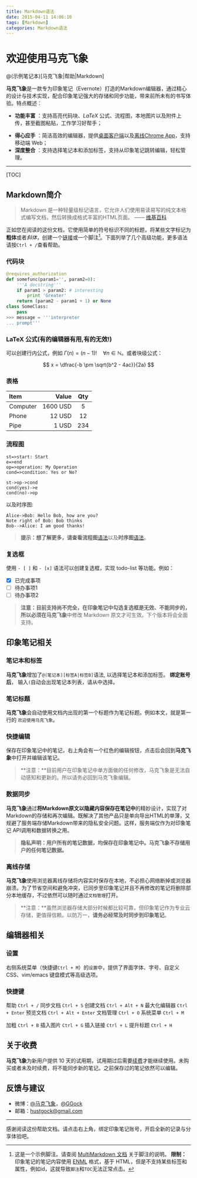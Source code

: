 ```yaml
---
title: Markdown语法
date: 2015-04-11 14:06:10
tags: [Markdown]
categories: Markdown语法
---
```


# 欢迎使用马克飞象

@(示例笔记本)[马克飞象|帮助|Markdown]

**马克飞象**是一款专为印象笔记（Evernote）打造的Markdown编辑器，通过精心的设计与技术实现，配合印象笔记强大的存储和同步功能，带来前所未有的书写体验。特点概述：
 
- **功能丰富** ：支持高亮代码块、*LaTeX* 公式、流程图，本地图片以及附件上传，甚至截图粘贴，工作学习好帮手；
<!-- more -->
- **得心应手** ：简洁高效的编辑器，提供[桌面客户端][1]以及[离线Chrome App][2]，支持移动端 Web；
- **深度整合** ：支持选择笔记本和添加标签，支持从印象笔记跳转编辑，轻松管理。
-------------------

[TOC]

## Markdown简介

> Markdown 是一种轻量级标记语言，它允许人们使用易读易写的纯文本格式编写文档，然后转换成格式丰富的HTML页面。    —— [维基百科](https://zh.wikipedia.org/wiki/Markdown)

正如您在阅读的这份文档，它使用简单的符号标识不同的标题，将某些文字标记为**粗体**或者*斜体*，创建一个[链接](http://www.example.com)或一个脚注[^demo]。下面列举了几个高级功能，更多语法请按`Ctrl + /`查看帮助。 

### 代码块
``` python
@requires_authorization
def somefunc(param1='', param2=0):
    '''A docstring'''
    if param1 > param2: # interesting
        print 'Greater'
    return (param2 - param1 + 1) or None
class SomeClass:
    pass
>>> message = '''interpreter
... prompt'''
```
### LaTeX 公式(有的编辑器有用,有的无效!)

可以创建行内公式，例如 $\Gamma(n) = (n-1)!\quad\forall n\in\mathbb N$。或者块级公式：

$$	x = \dfrac{-b \pm \sqrt{b^2 - 4ac}}{2a} $$

### 表格
| Item      |    Value | Qty  |
| :-------- | --------:| :--: |
| Computer  | 1600 USD |  5   |
| Phone     |   12 USD |  12  |
| Pipe      |    1 USD | 234  |

### 流程图
```flow
st=>start: Start
e=>end
op=>operation: My Operation
cond=>condition: Yes or No?

st->op->cond
cond(yes)->e
cond(no)->op
```

以及时序图:

```sequence
Alice->Bob: Hello Bob, how are you?
Note right of Bob: Bob thinks
Bob-->Alice: I am good thanks!
```

> **提示：**想了解更多，请查看**流程图**[语法][3]以及**时序图**[语法][4]。

### 复选框

使用 `- [ ]` 和 `- [x]` 语法可以创建复选框，实现 todo-list 等功能。例如：

- [x] 已完成事项
- [ ] 待办事项1
- [ ] 待办事项2

> **注意：**目前支持尚不完全，在印象笔记中勾选复选框是无效、不能同步的，所以必须在**马克飞象**中修改 Markdown 原文才可生效。下个版本将会全面支持。


## 印象笔记相关

### 笔记本和标签
**马克飞象**增加了`@(笔记本)[标签A|标签B]`语法, 以选择笔记本和添加标签。 **绑定账号后**， 输入`(`自动会出现笔记本列表，请从中选择。

### 笔记标题
**马克飞象**会自动使用文档内出现的第一个标题作为笔记标题。例如本文，就是第一行的 `欢迎使用马克飞象`。

### 快捷编辑
保存在印象笔记中的笔记，右上角会有一个红色的编辑按钮，点击后会回到**马克飞象**中打开并编辑该笔记。
>**注意：**目前用户在印象笔记中单方面做的任何修改，马克飞象是无法自动感知和更新的。所以请务必回到马克飞象编辑。

### 数据同步
**马克飞象**通过**将Markdown原文以隐藏内容保存在笔记中**的精妙设计，实现了对Markdown的存储和再次编辑。既解决了其他产品只是单向导出HTML的单薄，又规避了服务端存储Markdown带来的隐私安全问题。这样，服务端仅作为对印象笔记 API调用和数据转换之用。

 >**隐私声明：用户所有的笔记数据，均保存在印象笔记中。马克飞象不存储用户的任何笔记数据。**

### 离线存储
**马克飞象**使用浏览器离线存储将内容实时保存在本地，不必担心网络断掉或浏览器崩溃。为了节省空间和避免冲突，已同步至印象笔记并且不再修改的笔记将删除部分本地缓存，不过依然可以随时通过`文档管理`打开。

> **注意：**虽然浏览器存储大部分时候都比较可靠，但印象笔记作为专业云存储，更值得信赖。以防万一，**请务必经常及时同步到印象笔记**。

## 编辑器相关
### 设置
右侧系统菜单（快捷键`Ctrl + M`）的`设置`中，提供了界面字体、字号、自定义CSS、vim/emacs 键盘模式等高级选项。

### 快捷键

帮助    `Ctrl + /`
同步文档    `Ctrl + S`
创建文档    `Ctrl + Alt + N`
最大化编辑器    `Ctrl + Enter`
预览文档 `Ctrl + Alt + Enter`
文档管理    `Ctrl + O`
系统菜单    `Ctrl + M` 

加粗    `Ctrl + B`
插入图片    `Ctrl + G`
插入链接    `Ctrl + L`
提升标题    `Ctrl + H`

## 关于收费

**马克飞象**为新用户提供 10 天的试用期，试用期过后需要[续费](maxiang.info/vip.html)才能继续使用。未购买或者未及时续费，将不能同步新的笔记。之前保存过的笔记依然可以编辑。


## 反馈与建议
- 微博：[@马克飞象](http://weibo.com/u/2788354117)，[@GGock](http://weibo.com/ggock "开发者个人账号")
- 邮箱：<hustgock@gmail.com>

---------
感谢阅读这份帮助文档。请点击右上角，绑定印象笔记账号，开启全新的记录与分享体验吧。




[^demo]: 这是一个示例脚注。请查阅 [MultiMarkdown 文档](https://github.com/fletcher/MultiMarkdown/wiki/MultiMarkdown-Syntax-Guide#footnotes) 关于脚注的说明。 **限制：** 印象笔记的笔记内容使用 [ENML][5] 格式，基于 HTML，但是不支持某些标签和属性，例如id，这就导致`脚注`和`TOC`无法正常点击。


  [1]: http://maxiang.info/client_zh
  [2]: https://chrome.google.com/webstore/detail/kidnkfckhbdkfgbicccmdggmpgogehop
  [3]: http://adrai.github.io/flowchart.js/
  [4]: http://bramp.github.io/js-sequence-diagrams/
  [5]: https://dev.yinxiang.com/doc/articles/enml.php

